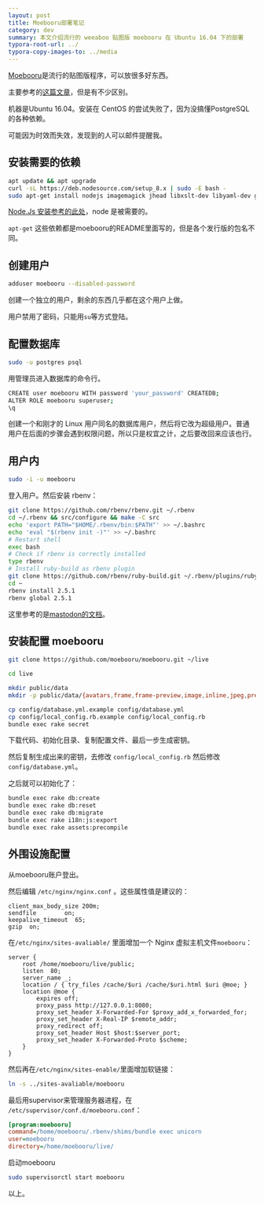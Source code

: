 ```yaml
---
layout: post
title: Moebooru部署笔记
category: dev
summary: 本文介绍流行的 weeaboo 贴图版 moebooru 在 Ubuntu 16.04 下的部署
typora-root-url: ../
typora-copy-images-to: ../media
---
```


[Moebooru](https://github.com/moebooru/moebooru)是流行的贴图版程序，可以放很多好东西。

主要参考的[这篇文章](https://twkrsplace.ru/posts/ruby-rose-moebooru-deployment/)，但是有不少区别。

机器是Ubuntu 16.04。安装在 CentOS 的尝试失败了，因为没搞懂PostgreSQL的各种依赖。

可能因为时效而失效，发现到的人可以邮件提醒我。

## 安装需要的依赖

```bash
apt update && apt upgrade
curl -sL https://deb.nodesource.com/setup_8.x | sudo -E bash -
sudo apt-get install nodejs imagemagick jhead libxslt-dev libyaml-dev git libreadline-dev libpcre3-dev libssl-dev build-essential postgresql-server-dev-all postgresql postgresql-contrib nginx
```

[Node.Js 安装参考的此处](https://nodejs.org/en/download/package-manager/)，node 是被需要的。

`apt-get` 这些依赖都是moebooru的README里面写的，但是各个发行版的包名不同。

## 创建用户

```bash
adduser moebooru --disabled-password
```

创建一个独立的用户，剩余的东西几乎都在这个用户上做。

用户禁用了密码，只能用`su`等方式登陆。

## 配置数据库

```bash
sudo -u postgres psql
```

用管理员进入数据库的命令行。

```bash
CREATE user moebooru WITH password 'your_password' CREATEDB;
ALTER ROLE moebooru superuser;
\q
```

创建一个和刚才的 Linux 用户同名的数据库用户，然后将它改为超级用户。普通用户在后面的步骤会遇到权限问题，所以只是权宜之计，之后要改回来应该也行。

## 用户内

```bash
sudo -i -u moebooru
```

登入用户。然后安装 rbenv：

```bash
git clone https://github.com/rbenv/rbenv.git ~/.rbenv
cd ~/.rbenv && src/configure && make -C src
echo 'export PATH="$HOME/.rbenv/bin:$PATH"' >> ~/.bashrc
echo 'eval "$(rbenv init -)"' >> ~/.bashrc
# Restart shell
exec bash
# Check if rbenv is correctly installed
type rbenv
# Install ruby-build as rbenv plugin
git clone https://github.com/rbenv/ruby-build.git ~/.rbenv/plugins/ruby-build
cd ~
rbenv install 2.5.1
rbenv global 2.5.1
```

这里参考的是[mastodon的文档](https://github.com/tootsuite/documentation/blob/d9ea83d90826d09ea1061369782489f6fd36c1a3/Running-Mastodon/Production-guide.md#nodejs-and-ruby-dependencies)。

## 安装配置 moebooru

```bash
git clone https://github.com/moebooru/moebooru.git ~/live

cd live

mkdir public/data
mkdir -p public/data/{avatars,frame,frame-preview,image,inline,jpeg,preview,sample,search}

cp config/database.yml.example config/database.yml
cp config/local_config.rb.example config/local_config.rb
bundle exec rake secret
```

下载代码、初始化目录、复制配置文件、最后一步生成密钥。

然后复制生成出来的密钥，去修改 `config/local_config.rb` 然后修改 `config/database.yml`。

之后就可以初始化了：

```bash
bundle exec rake db:create
bundle exec rake db:reset
bundle exec rake db:migrate
bundle exec rake i18n:js:export
bundle exec rake assets:precompile
```

## 外围设施配置

从moebooru账户登出。

然后编辑 `/etc/nginx/nginx.conf` 。这些属性值是建议的：

```nginx
client_max_body_size 200m;
sendfile        on;
keepalive_timeout  65;
gzip  on;
```

在`/etc/nginx/sites-avaliable/` 里面增加一个 Nginx 虚拟主机文件`moebooru`：

```nginx
server {
    root /home/moebooru/live/public;
    listen  80;
    server_name _;
    location / { try_files /cache/$uri /cache/$uri.html $uri @moe; }
    location @moe {
        expires off;
        proxy_pass http://127.0.0.1:8080;
        proxy_set_header X-Forwarded-For $proxy_add_x_forwarded_for;
        proxy_set_header X-Real-IP $remote_addr;
        proxy_redirect off;
        proxy_set_header Host $host:$server_port;
        proxy_set_header X-Forwarded-Proto $scheme;
    }
}
```

然后再在`/etc/nginx/sites-enable/`里面增加软链接：

```bash
ln -s ../sites-avaliable/moebooru
```

最后用supervisor来管理服务器进程，在 `/etc/supervisor/conf.d/moebooru.conf`：

```ini
[program:moebooru]
command=/home/moebooru/.rbenv/shims/bundle exec unicorn
user=moebooru
directory=/home/moebooru/live/
```

启动moebooru

```bash
sudo supervisorctl start moebooru
```

以上。
